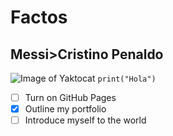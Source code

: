 # Factos
## Messi>Cristino Penaldo 
![Image of Yaktocat](https://octodex.github.com/images/yaktocat.png)
```print("Hola")```
- [ ] Turn on GitHub Pages
- [x] Outline my portfolio
- [ ] Introduce myself to the world
